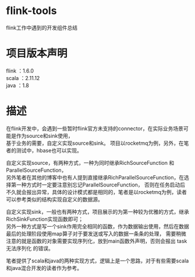 # flink-tools
flink工作中遇到的开发组件总结
# 项目版本声明
flink ：1.6.0  
scala ：2.11.12  
java ：1.8  

# 描述
  在flink开发中，会遇到一些暂时flink官方未支持的connector，在实际业务场景可能是作为source和sink使用，  
基于业务的需要，自定义实现source和sink。
  项目以rocketmq为例，另外，在笔者的测试中，hbase也可以实现。  
    
  自定义实现source，有两种方式，一种为同时继承RichSourceFunction 和 ParallelSourceFunction，  
  另外笔者在其他的博客中也有人提到直接继承RichParallelSourceFunction，在选择第一种方式时一定要注意别忘记ParallelSourceFunction，
  否则在任务启动后不久就会报出异常，具体的设计模式都是相同的，笔者是以rocketmq为例，读者可以参考类似的结构实现自定义的数据源。
  
  自定义实现sink，一般也有两种方式，项目展示的为第一种较为优雅的方式，继承RichSinkFunction实现函数即可；  
  另外一种方式是写一个sink作用完全相同的函数，作为数据输出使用，然后在数据最后的处理阶段使用map算子对于要发送或写入的数据一条条的处理，
  需要稍微注意的就是函数的对象需要实现序列化，放到main函数外声明，否则会报出 task无法序列化 的错误。
  
  笔者提供了scala和java的两种实现方式，逻辑上是一个思路，对于有些需要scala和java混合开发的读者作为参考。
  

  
